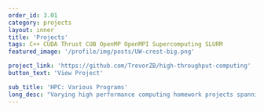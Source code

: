 ```yaml
---
order_id: 3.01
category: projects
layout: inner
title: 'Projects'
tags: C++ CUDA Thrust CUB OpenMP OpenMPI Supercomputing SLURM
featured_image: '/profile/img/posts/UW-crest-big.png'

project_link: 'https://github.com/TrevorZB/high-throughput-computing'
button_text: 'View Project'

sub_title: 'HPC: Various Programs'
long_desc: "Varying high performance computing homework projects spanning GPU/CPU/Supercomputing parallelization."
---
```


